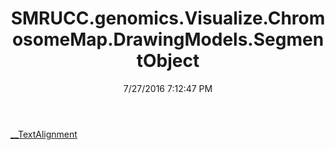 ﻿---
title: SMRUCC.genomics.Visualize.ChromosomeMap.DrawingModels.SegmentObject
date: 7/27/2016 7:12:47 PM
---

[__TextAlignment](T-SMRUCC.genomics.Visualize.ChromosomeMap.DrawingModels.SegmentObject.__TextAlignment.html)
